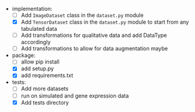* implementation:  
    * [ ] Add `ImageDataset` class in the `dataset.py` module
    * [x] Add `TensorDataset` class in the `dataset.py` module to start from any tabulated data  
    * [ ] Add transformations for qualitative data and add DataType accordingly  
    * [ ] Add transformations to allow for data augmentation maybe 
* package:  
    * [ ] allow pip install  
    * [x] add setup.py
    * [x] add requirements.txt
* tests:
    * [ ] Add more datasets 
    * [ ] run on simulated and gene expression data 
    * [x] Add tests directory